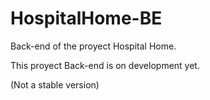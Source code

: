 # HospitalHome-BE
Back-end of the proyect Hospital Home.

This proyect Back-end is on development yet.

(Not a stable version)